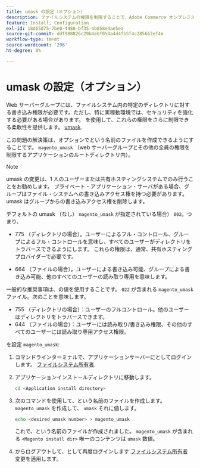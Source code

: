 ```yaml
---
title: umask の設定（オプション）
description: ファイルシステムの権限を制限することで、Adobe Commerce オンプレミスのインストールのセキュリティ体制を強化します。
feature: Install, Configuration
exl-id: 18d65d75-7be0-4488-bf35-4b058e4ae5ea
source-git-commit: ddf988826c29b4ebf054a4d4fb5f4c285662ef4e
workflow-type: tm+mt
source-wordcount: '296'
ht-degree: 0%

---
```


# umask の設定（オプション）

Web サーバーグループには、ファイルシステム内の特定のディレクトリに対する書き込み権限が必要です。ただし、特に実稼動環境では、セキュリティを強化する必要がある場合があります。 を使用して、これらの権限をさらに制限できる柔軟性を提供します。 [umask](https://www.cyberciti.biz/tips/understanding-linux-unix-umask-value-usage.html).

この問題の解決策は、オプションでという名前のファイルを作成できるようにすることです。 `magento_umask` （web サーバーグループとその他の全員の権限を制限するアプリケーションのルートディレクトリ内）。

>[!NOTE]
>
>umask の変更は、1 人のユーザーまたは共有ホスティングシステムでのみ行うことをお勧めします。 プライベート・アプリケーション・サーバがある場合、グループはファイル・システムへの書き込みアクセス権を持つ必要があります。umask はグループからの書き込みアクセス権を削除します。

デフォルトの umask （なし） `magento_umask` が指定されている場合） `002`。つまり、

* 775 （ディレクトリの場合）。ユーザーによるフル・コントロール、グループによるフル・コントロールを意味し、すべてのユーザーがディレクトリをトラバースできるようにします。 これらの権限は、通常、共有ホスティングプロバイダーで必要です。

* 664 （ファイルの場合）。ユーザーによる書き込み可能、グループによる書き込み可能、他のすべてのユーザーの読み取り専用を意味します。

一般的な推奨事項は、の値を使用することです。 `022` が含まれる `magento_umask` ファイル。次のことを意味します。

* 755 （ディレクトリの場合）：ユーザーのフルコントロール。他のユーザーはディレクトリをトラバースできます。
* 644 （ファイルの場合）：ユーザーには読み取り/書き込み権限、その他のすべてのユーザーには読み取り専用アクセス権限。

を設定 `magento_umask`:

1. コマンドラインターミナルで、アプリケーションサーバーにとしてログインします。 [ファイルシステム所有者](../prerequisites/file-system/overview.md).
1. アプリケーションインストールディレクトリに移動します。

   ```bash
   cd <Application install directory>
   ```

1. 次のコマンドを使用して、という名前のファイルを作成します。 `magento_umask` を作成して、 `umask` それに値します。

   ```bash
   echo <desired umask number> > magento_umask
   ```

   これで、という名前のファイルが作成されました。 `magento_umask` が含まれる `<Magento install dir>` 唯一のコンテンツは `umask` 数値。

1. からログアウトして、として再度ログインします [ファイルシステム所有者](../prerequisites/file-system/overview.md) 変更を適用します。
